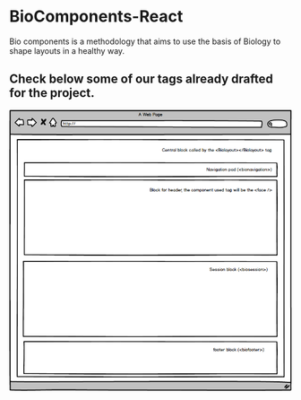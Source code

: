 # BioComponents-React

Bio components is a methodology that aims to use the basis of Biology to shape layouts in a healthy way.
## Check below some of our tags already drafted for the project.

<biolayout></biolayout>
<bionavigation>
<face>
<biosession>
<biofooter>

![Basis for biocomponent layout](baselayoutbiocomponente.png)
